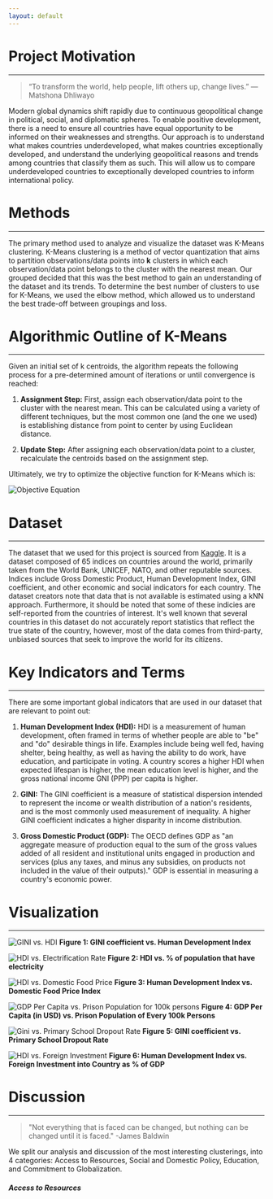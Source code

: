 ```yaml
---
layout: default
---
```


# Project Motivation
------------
>“To transform the world, help people, lift others up, change lives.”
> ― Matshona Dhliwayo 

Modern global dynamics shift rapidly due to continuous geopolitical change in political, social, and diplomatic spheres. To enable positive development, there is a need to ensure all countries have equal opportunity to be informed on their weaknesses and strengths. Our approach is to understand what makes countries underdeveloped, what makes countries exceptionally developed, and understand the underlying geopolitical reasons and trends among countries that classify them as such. This will allow us to compare underdeveloped countries to exceptionally developed countries to inform international policy.

# Methods
--------
The primary method used to analyze and visualize the dataset was K-Means clustering. K-Means clustering is a method of vector quantization that aims to partition observations/data points into **k** clusters in which each observation/data point belongs to the cluster with the nearest mean. Our grouped decided that this was the best method to gain an understanding of the dataset and its trends. To determine the best number of clusters to use for K-Means, we used the elbow method, which allowed us to understand the best trade-off between groupings and loss.

# Algorithmic Outline of K-Means
---------
Given an initial set of k centroids, the algorithm repeats the following process for a pre-determined amount of iterations or until convergence is reached:

1. **Assignment Step:** First, assign each observation/data point to the cluster with the nearest mean. This can be calculated using a variety of different techniques, but the most common one (and the one we used) is establishing distance from point to center by using Euclidean distance.

2. **Update Step:** After assigning each observation/data point to a cluster, recalculate the centroids based on the assignment step.

Ultimately, we try to optimize the objective function for K-Means which is:

![Objective Equation](/Clustering_Images/Kmeans_objective_equation.png)

# Dataset
----------

The dataset that we used for this project is sourced from [Kaggle](https://www.kaggle.com/joniarroba/65-world-indexes-gathered). It is a dataset composed of 65 indices on countries around the world, primarily taken from the World Bank, UNICEF, NATO, and other reputable sources. Indices include Gross Domestic Product, Human Development Index, GINI coefficient, and other economic and social indicators for each country. The dataset creators note that data that is not available is estimated using a kNN approach. Furthermore, it should be noted that some of these indicies are self-reported from the countries of interest. It's well known that several countries in this dataset do not accurately report statistics that reflect the true state of the country, however, most of the data comes from third-party, unbiased sources that seek to improve the world for its citizens.

# Key Indicators and Terms
---------
There are some important global indicators that are used in our dataset that are relevant to point out:

1. **Human Development Index (HDI):** HDI is a measurement of human development, often framed in terms of whether people are able to "be" and "do" desirable things in life. Examples include being well fed, having shelter, being healthy, as well as having the ability to do work, have education, and participate in voting. A country scores a higher HDI when expected lifespan is higher, the mean education level is higher, and the gross national income GNI (PPP) per capita is higher.

2. **GINI:** The GINI coefficient is a measure of statistical dispersion intended to represent the income or wealth distribution of a nation's residents, and is the most commonly used measurement of inequality. A higher GINI coefficient indicates a higher disparity in income distribution.

3. **Gross Domestic Product (GDP):** The OECD defines GDP as "an aggregate measure of production equal to the sum of the gross values added of all resident and institutional units engaged in production and services (plus any taxes, and minus any subsidies, on products not included in the value of their outputs)." GDP is essential in measuring a country's economic power.


# Visualization
------------
![GINI vs. HDI](/Clustering_Images/ginix_hdiy.png)
**Figure 1: GINI coefficient vs. Human Development Index**

![HDI vs. Electrification Rate](/Clustering_Images/HDI_Electricity.png)
**Figure 2: HDI vs. % of population that have electricity**

![HDI vs. Domestic Food Price](/Clustering_Images/HDI_FoodPrice.png)
**Figure 3: Human Development Index vs. Domestic Food Price Index**

![GDP Per Capita vs. Prison Population for 100k persons](/Clustering_Images/GDPPP_Prison.png)
**Figure 4: GDP Per Capita (in USD) vs. Prison Population of Every 100k Persons**

![Gini vs. Primary School Dropout Rate](/Clustering_Images/Gini_primaryschool.png)
**Figure 5: GINI coefficient vs. Primary School Dropout Rate**

![HDI vs. Foreign Investment](/Clustering_Images/HDI_Foreign_investment.png)
**Figure 6: Human Development Index vs. Foreign Investment into Country as % of GDP**

# Discussion
-----
>"Not everything that is faced can be changed, but nothing can be changed until it is faced." 
> -James Baldwin

We split our analysis and discussion of the most interesting clusterings, into 4 categories: Access to Resources, Social and Domestic Policy, Education, and Commitment to Globalization.

##### Access to Resources
